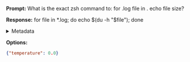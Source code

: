 **Prompt:**
What is the exact zsh command to: for .log file in . echo file size?


**Response:**
for file in *.log; do echo $(du -h "$file"); done

<details><summary>Metadata</summary>

- Duration: 915 ms
- Datetime: 2023-08-26T12:04:31.146504
- Model: gpt-3.5-turbo-0613

</details>

**Options:**
```json
{"temperature": 0.0}
```

